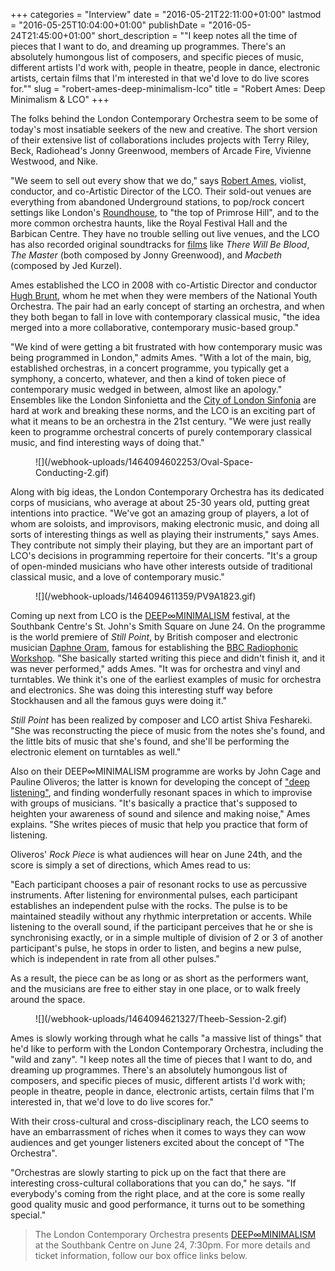 +++
categories = "Interview"
date = "2016-05-21T22:11:00+01:00"
lastmod = "2016-05-25T10:04:00+01:00"
publishDate = "2016-05-24T21:45:00+01:00"
short_description = "\"I keep notes all the time of pieces that I want to do, and dreaming up programmes. There's an absolutely humongous list of composers, and specific pieces of music, different artists I'd work with, people in theatre, people in dance, electronic artists, certain films that I'm interested in that we'd love to do live scores for.\""
slug = "robert-ames-deep-minimalism-lco"
title = "Robert Ames: Deep Minimalism &amp; LCO"
+++

The folks behind the London Contemporary Orchestra seem to be some of today's most insatiable seekers of the new and creative. The short version of their extensive list of collaborations includes projects with Terry Riley, Beck, Radiohead's Jonny Greenwood, members of Arcade Fire, Vivienne Westwood, and Nike.

"We seem to sell out every show that we do," says [Robert Ames](http://www.robertames.co.uk/), violist, conductor, and co-Artistic Director of the LCO. Their sold-out venues are everything from abandoned Underground stations, to pop/rock concert settings like London's [Roundhouse](http://www.roundhouse.org.uk/), to "the top of Primrose Hill", and to the more common orchestra haunts, like the Royal Festival Hall and the Barbican Centre. They have no trouble selling out live venues, and the LCO has also recorded original soundtracks for [films](http://www.lcorchestra.co.uk/films/) like *There Will Be Blood*, *The Master* (both composed by Jonny Greenwood), and *Macbeth* (composed by Jed Kurzel).

Ames established the LCO in 2008 with co-Artistic Director and conductor [Hugh Brunt](http://www.hughbrunt.com/), whom he met when they were members of the National Youth Orchestra. The pair had an early concept of starting an orchestra, and when they both began to fall in love with contemporary classical music, "the idea merged into a more collaborative, contemporary music-based group."

"We kind of were getting a bit frustrated with how contemporary music was being programmed in London," admits Ames. "With a lot of the main, big, established orchestras, in a concert programme, you typically get a symphony, a concerto, whatever, and then a kind of token piece of contemporary music wedged in between, almost like an apology." Ensembles like the London Sinfonietta and the [City of London Sinfonia](/scene/companies/city-of-london-sinfonia/) are hard at work and breaking these norms, and the LCO is an exciting part of what it means to be an orchestra in the 21st century. "We were just really keen to programme orchestral concerts of purely contemporary classical music, and find interesting ways of doing that."

<figure data-type="image">
![](/webhook-uploads/1464094602253/Oval-Space-Conducting-2.gif)
</figure>

Along with big ideas, the London Contemporary Orchestra has its dedicated corps of musicians, who average at about 25-30 years old, putting great intentions into practice. "We've got an amazing group of players, a lot of whom are soloists, and improvisors, making electronic music, and doing all sorts of interesting things as well as playing their instruments," says Ames. They contribute not simply their playing, but they are an important part of LCO's decisions in programming repertoire for their concerts. "It's a group of open-minded musicians who have other interests outside of traditional classical music, and a love of contemporary music." 

<figure data-type="image">
![](/webhook-uploads/1464094611359/PV9A1823.gif)
</figure>

Coming up next from LCO is the [DEEP∞MINIMALISM](http://www.lcorchestra.co.uk/events/deepminimalism/) festival, at the Southbank Centre's St. John's Smith Square on June 24. On the programme is the world premiere of *Still Point*, by British composer and electronic musician [Daphne Oram](https://en.wikipedia.org/wiki/Daphne_Oram), famous for establishing the [BBC Radiophonic Workshop](https://en.wikipedia.org/wiki/BBC_Radiophonic_Workshop). "She basically started writing this piece and didn't finish it, and it was never performed," adds Ames. "It was for orchestra and vinyl and turntables. We think it's one of the earliest examples of music for orchestra and electronics. She was doing this interesting stuff way before Stockhausen and all the famous guys were doing it."

*Still Point* has been realized by composer and LCO artist Shiva Feshareki. "She was reconstructing the piece of music from the notes she's found, and the little bits of music that she's found, and she'll be performing the electronic element on turntables as well."

Also on their DEEP∞MINIMALISM programme are works by John Cage and Pauline Oliveros; the latter is known for developing the concept of ["deep listening"](https://en.wikipedia.org/wiki/Pauline_Oliveros#Deep_Listening), and finding wonderfully resonant spaces in which to improvise with groups of musicians. "It's basically a practice that's supposed to heighten your awareness of sound and silence and making noise," Ames explains. "She writes pieces of music that help you practice that form of listening.

Oliveros' *Rock Piece* is what audiences will hear on June 24th, and the score is simply a set of directions, which Ames read to us:

"Each participant chooses a pair of resonant rocks to use as percussive instruments. After listening for environmental pulses, each participant establishes an independent pulse with the rocks. The pulse is to be maintained steadily without any rhythmic interpretation or accents. While listening to the overall sound, if the participant perceives that he or she is synchronising exactly, or in a simple multiple of division of 2 or 3 of another participant's pulse, he stops in order to listen, and begins a new pulse, which is independent in rate from all other pulses."

As a result, the piece can be as long or as short as the performers want, and the musicians are free to either stay in one place, or to walk freely around the space.

<figure data-type="image">
![](/webhook-uploads/1464094621327/Theeb-Session-2.gif)
</figure>

Ames is slowly working through what he calls "a massive list of things" that he'd like to perform with the London Contemporary Orchestra, including the "wild and zany". "I keep notes all the time of pieces that I want to do, and dreaming up programmes. There's an absolutely humongous list of composers, and specific pieces of music, different artists I'd work with; people in theatre, people in dance, electronic artists, certain films that I'm interested in, that we'd love to do live scores for." 

With their cross-cultural and cross-disciplinary reach, the LCO seems to have an embarrassment of riches when it comes to ways they can wow audiences and get younger listeners excited about the concept of "The Orchestra".

"Orchestras are slowly starting to pick up on the fact that there are interesting cross-cultural collaborations that you can do," he says. "If everybody's coming from the right place, and at the core is some really good quality music and good performance, it turns out to be something special."

>The London Contemporary Orchestra presents [DEEP∞MINIMALISM](http://www.lcorchestra.co.uk/events/deepminimalism/) at the Southbank Centre on June 24, 7:30pm. For more details and ticket information, follow our box office links below. 
